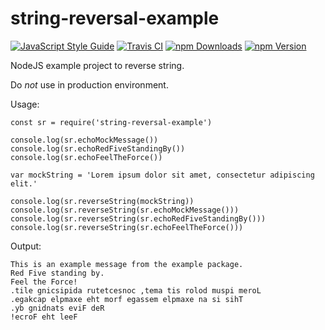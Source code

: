 # string-reversal-example

[![JavaScript Style Guide](https://img.shields.io/badge/code%20style-standard-brightgreen.svg)](http://standardjs.com/)
[![Travis CI](https://img.shields.io/travis/sheeeng/string-reversal-example/master.svg)](https://travis-ci.org/sheeeng/string-reversal-example)
[![npm Downloads](https://img.shields.io/npm/dm/string-reversal-example.svg)](https://www.npmjs.com/package/string-reversal-example)
[![npm Version](https://img.shields.io/npm/v/string-reversal-example.svg)](ttps://www.npmjs.com/package/string-reversal-example)

NodeJS example project to reverse string.

Do *not* use in production environment.

Usage:

    const sr = require('string-reversal-example')

    console.log(sr.echoMockMessage())
    console.log(sr.echoRedFiveStandingBy())
    console.log(sr.echoFeelTheForce())

    var mockString = 'Lorem ipsum dolor sit amet, consectetur adipiscing elit.'

    console.log(sr.reverseString(mockString))
    console.log(sr.reverseString(sr.echoMockMessage()))
    console.log(sr.reverseString(sr.echoRedFiveStandingBy()))
    console.log(sr.reverseString(sr.echoFeelTheForce()))

Output:

    This is an example message from the example package.
    Red Five standing by.
    Feel the Force!
    .tile gnicsipida rutetcesnoc ,tema tis rolod muspi meroL
    .egakcap elpmaxe eht morf egassem elpmaxe na si sihT
    .yb gnidnats eviF deR
    !ecroF eht leeF

